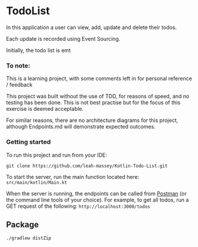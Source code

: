 # TodoList

In this application a user can view, add, update and delete their todos. 

Each update is recorded using Event Sourcing.

Initially, the todo list is emt

### To note: 
This is a learning project, with some comments left in for personal reference / feedback

This project was built without the use of TDD, for reasons of speed, and no testing has been done. This is not best practise but for the focus of this exercise is deemed acceptable. 

For similar reasons, there are no architecture diagrams for this project, although Endpoints.md will demonstrate expected outcomes.


### Getting started  
 To run this project and run from your IDE:

```git clone https://github.com/leah-massey/Kotlin-Todo-List.git```


To start the server, run the main function located here: 
```src/main/kotlin/Main.kt```

When the server is running, the endpoints can be called from [Postman](https://www.postman.com/) (or the command line tools of your choice). 
For example, to get all todos, run a GET request of the following:
```http://localhost:3000/todos```

## Package
```
./gradlew distZip
```


